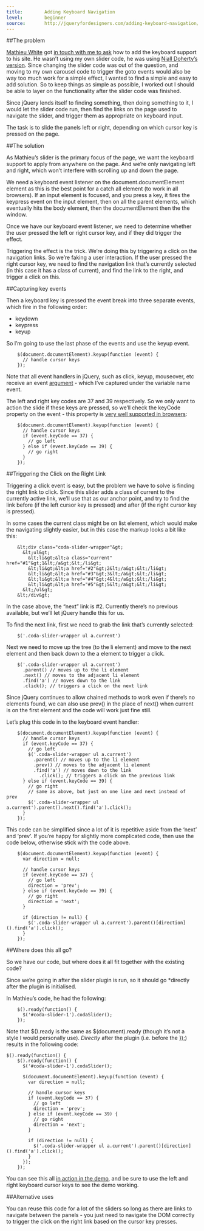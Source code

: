 ```yaml
---
title:        Adding Keyboard Navigation
level:        beginner
source:       http://jqueryfordesigners.com/adding-keyboard-navigation/
---
```


##The problem

[Mathieu White](http://mathieuwhite.com/) got [in touch with me to ask](http://jqueryfordesigners.com/request/) how to add the keyboard support to his site. He wasn’t using my own slider code, he was using [Niall Doherty’s version](http://www.ndoherty.biz/coda-slider). Since changing the slider code was out of the question, and moving to my own carousel code to trigger the goto events would also be way too much work for a simple effect, I wanted to find a simple and easy to add solution. So to keep things as simple as possible, I worked out I should be able to layer on the functionality after the slider code was finished.

Since jQuery lends itself to finding something, then doing something to it, I would let the slider code run, then find the links on the page used to navigate the slider, and trigger them as appropriate on keyboard input.

The task is to slide the panels left or right, depending on which cursor key is pressed on the page.

##The solution

As Mathieu’s slider is the primary focus of the page, we want the keyboard support to apply from anywhere on the page. And we’re only navigating left and right, which won’t interfere with scrolling up and down the page.

We need a keyboard event listener on the document.documentElement element as this is the best point for a catch all element (to work in all browsers). If an input element is focused, and you press a key, it fires the keypress event on the input element, then on all the parent elements, which eventually hits the body element, then the documentElement then the the window.

Once we have our keyboard event listener, we need to determine whether the user pressed the left or right cursor key, and if they did trigger the effect.

Triggering the effect is the trick. We’re doing this by triggering a click on the navigation links. So we’re faking a user interaction. If the user pressed the right cursor key, we need to find the navigation link that’s currently selected (in this case it has a class of current), and find the link to the right, and trigger a click on this.

##Capturing key events

Then a keyboard key is pressed the event break into three separate events, which fire in the following order:

- keydown
- keypress
- keyup

So I’m going to use the last phase of the events and use the keyup event.

```
	$(document.documentElement).keyup(function (event) {
	  // handle cursor keys
	});
```

Note that all event handlers in jQuery, such as click, keyup, mouseover, etc receive an event [argument](http://en.wikipedia.org/wiki/Parameter_(computer_science)) - which I’ve captured under the variable name event.

The left and right key codes are 37 and 39 respectively. So we only want to action the slide if these keys are pressed, so we’ll check the keyCode property on the event - this property is [very well supported in browsers](http://www.quirksmode.org/js/keys.html):

```
	$(document.documentElement).keyup(function (event) {
	  // handle cursor keys
	  if (event.keyCode == 37) {
	    // go left
	  } else if (event.keyCode == 39) {
	    // go right
	  }
	});
```

##Triggering the Click on the Right Link

Triggering a click event is easy, but the problem we have to solve is finding the right link to click. Since this slider adds a class of current to the currently active link, we’ll use that as our anchor point, and try to find the link before (if the left cursor key is pressed) and after (if the right cursor key is pressed).

In some cases the current class might be on list element, which would make the navigating slightly easier, but in this case the markup looks a bit like this:

```
	&lt;div class="coda-slider-wrapper"&gt;
	  &lt;ul&gt;
	    &lt;li&gt;&lt;a class="current" href="#1"&gt;1&lt;/a&gt;&lt;/li&gt;
	    &lt;li&gt;&lt;a href="#2"&gt;2&lt;/a&gt;&lt;/li&gt;
	    &lt;li&gt;&lt;a href="#3"&gt;3&lt;/a&gt;&lt;/li&gt;
	    &lt;li&gt;&lt;a href="#4"&gt;4&lt;/a&gt;&lt;/li&gt;
	    &lt;li&gt;&lt;a href="#5"&gt;5&lt;/a&gt;&lt;/li&gt;
	  &lt;/ul&gt;
	&lt;/div&gt;
```

In the case above, the “next” link is #2. Currently there’s no previous available, but we’ll let jQuery handle this for us.

To find the next link, first we need to grab the link that’s currently selected:

```
	$('.coda-slider-wrapper ul a.current')
```

Next we need to move up the tree (to the li element) and move to the next element and then back down to the a element to trigger a click.

```
	$('.coda-slider-wrapper ul a.current')
	  .parent() // moves up to the li element
	  .next() // moves to the adjacent li element
	  .find('a') // moves down to the link
	  .click(); // triggers a click on the next link
```

Since jQuery continues to allow chained methods to work even if there’s no elements found, we can also use prev() in the place of next() when current is on the first element and the code will work just fine still.

Let’s plug this code in to the keyboard event handler:

```
	$(document.documentElement).keyup(function (event) {
	  // handle cursor keys
	  if (event.keyCode == 37) {
	    // go left
	    $('.coda-slider-wrapper ul a.current')
	      .parent() // moves up to the li element
	      .prev() // moves to the adjacent li element
	      .find('a') // moves down to the link
	        .click(); // triggers a click on the previous link
	  } else if (event.keyCode == 39) {
	    // go right
	    // same as above, but just on one line and next instead of prev
	    $('.coda-slider-wrapper ul a.current').parent().next().find('a').click();
	  }
	});
```

This code can be simplified since a lot of it is repetitive aside from the ‘next’ and ‘prev’. If you’re happy for slightly more complicated code, then use the code below, otherwise stick with the code above.

```
	$(document.documentElement).keyup(function (event) {
	  var direction = null;

	  // handle cursor keys
	  if (event.keyCode == 37) {
	    // go left
	    direction = 'prev';
	  } else if (event.keyCode == 39) {
	    // go right
	    direction = 'next';
	  }

	  if (direction != null) {
	    $('.coda-slider-wrapper ul a.current').parent()[direction]().find('a').click();
	  }
	});
```

##Where does this all go?

So we have our code, but where does it all fit together with the existing code?

Since we’re going in after the slider plugin is run, so it should go *directly after the plugin is initialised.

In Mathieu’s code, he had the following:

```
	$().ready(function() {
	  $('#coda-slider-1').codaSlider();
	});
```

Note that $().ready is the same as $(document).ready (though it’s not a style I would personally use). *Directly* after the plugin (i.e. before the });) results in the following code:

```
$().ready(function() {
	$().ready(function() {
	  $('#coda-slider-1').codaSlider();

	  $(document.documentElement).keyup(function (event) {
	    var direction = null;

	    // handle cursor keys
	    if (event.keyCode == 37) {
	      // go left
	      direction = 'prev';
	    } else if (event.keyCode == 39) {
	      // go right
	      direction = 'next';
	    }

	    if (direction != null) {
	      $('.coda-slider-wrapper ul a.current').parent()[direction]().find('a').click();
	    }
	  });
	});
```

You can see this all [in action in the demo](http://static.jqueryfordesigners.com/demo/keyboard-nav.html), and be sure to use the left and right keyboard cursor keys to see the demo working.

##Alternative uses

You can reuse this code for a lot of the sliders so long as there are links to navigate between the panels - you just need to navigate the DOM correctly to trigger the click on the right link based on the cursor key presses.